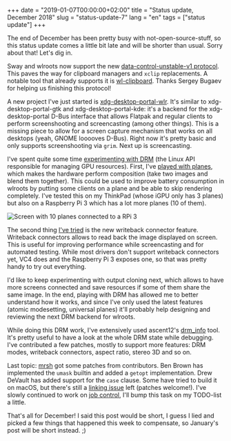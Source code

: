 +++
date = "2019-01-07T00:00:00+02:00"
title = "Status update, December 2018"
slug = "status-update-7"
lang = "en"
tags = ["status update"]
+++

The end of December has been pretty busy with not-open-source-stuff, so this
status update comes a little bit late and will be shorter than usual. Sorry
about that! Let's dig in.

Sway and wlroots now support the new [data-control-unstable-v1
protocol][wlroots-data-control]. This paves the way for clipboard managers and
`xclip` replacements. A notable tool that already supports it is [wl-clipboard].
Thanks Sergey Bugaev for helping us finishing this protocol!

A new project I've just started is [xdg-desktop-portal-wlr]. It's similar to
xdg-desktop-portal-gtk and xdg-desktop-portal-kde: it's a backend for the
xdg-desktop-portal D-Bus interface that allows Flatpak and regular clients to
perform screenshooting and screencasting (among other things). This is a missing
piece to allow for a screen capture mechanism that works on all desktops (yeah,
GNOME looooves D-Bus). Right now it's pretty basic and only supports
screenshooting via `grim`. Next up is screencasting.

I've spent quite some time [experimenting with DRM][drm-playground] (the Linux
API responsible for managing GPU resources). First, I've
[played with planes][drm-playground-planes], which makes the
hardware perform composition (take two images and blend them together). This
could be used to improve battery consumption in wlroots by putting some clients
on a plane and be able to skip rendering completely. I've tested this on my
ThinkPad (whose iGPU only has 3 planes) but also on a Raspberry Pi 3 which has
a lot more planes (10 of them).

![Screen with 10 planes connected to a RPi 3](/img/blog/2019-01-07-status-update-7/rpi3-planes.jpg)

The second thing [I've tried][drm-playground-writeback] is the new writeback
connector feature. Writeback connectors allows to read back the image displayed
on screen. This is useful for improving performance while screencasting and for
automated testing. While most drivers don't support writeback connectors yet,
VC4 does and the Raspberry Pi 3 exposes one, so that was pretty handy to try out
everything.

I'd like to keep experimenting with output cloning next, which allows to have
more screens connected and save resources if some of them share the same image.
In the end, playing with DRM has allowed me to better understand how it works,
and since I've only used the latest features (atomic modesetting, universal
planes) it'll probably help designing and reviewing the next DRM backend for
wlroots.

While doing this DRM work, I've extensively used ascent12's [drm_info] tool.
It's pretty useful to have a look at the whole DRM state while debugging.
I've contributed a few patches, mostly to support more features: DRM modes,
writeback connectors, aspect ratio, stereo 3D and so on.

Last topic: [mrsh] got some patches from contributors. Ben Brown has implemented
the `umask` builtin and added a `getopt` implementation. Drew DeVault has added
support for the `case` clause. Some have tried to build it on macOS, but there's
still a [linking issue][mrsh-macos] left (patches welcome!). I've slowly
continued to work on [job control][mrsh-job-control], I'll bump this task on my
TODO-list a little.

That's all for December! I said this post would be short, I guess I lied and
picked a few things that happened this week to compensate, so January's post
will be short instead. ;)

[wlroots-data-control]: https://github.com/swaywm/wlroots/pull/1423
[wl-clipboard]: https://github.com/bugaevc/wl-clipboard
[xdg-desktop-portal-wlr]: https://github.com/emersion/xdg-desktop-portal-wlr
[drm-playground]: https://github.com/emersion/drm-playground
[drm-playground-planes]: https://github.com/emersion/drm-playground/blob/78001c5a678972727d5710b6c9cfe5016d86c5ef/planes.c
[drm-playground-writeback]: https://github.com/emersion/drm-playground/blob/63e1b32435b81583f8b6e7961d23ffc70fd26d30/writeback.c
[drm_info]: https://github.com/ascent12/drm_info
[mrsh]: https://mrsh.sh/
[mrsh-macos]: https://github.com/emersion/mrsh/issues/78
[mrsh-job-control]: https://github.com/emersion/mrsh/tree/job-control
